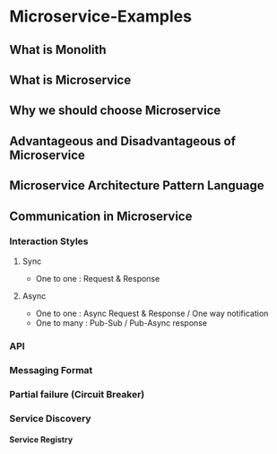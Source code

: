 # Microservice-Examples

## What is Monolith

## What is Microservice

## Why we should choose Microservice

## Advantageous and Disadvantageous of Microservice

## Microservice Architecture Pattern Language

## Communication in Microservice

### Interaction Styles

1. Sync
   - One to one : Request & Response 
   
2. Async
   - One to one : Async Request & Response / One way notification
   - One to many : Pub-Sub / Pub-Async response

### API

### Messaging Format

### Partial failure (Circuit Breaker)

### Service Discovery

#### Service Registry 